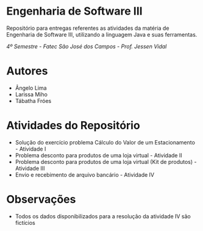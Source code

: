 # Engenharia de Software III

Repositório para entregas referentes as atividades da matéria de Engenharia de Software III, utilizando a linguagem Java e suas ferramentas.

*4º Semestre - Fatec São José dos Campos - Prof. Jessen Vidal*

# Autores
- Ângelo Lima
- Larissa Miho
- Tábatha Fróes

# Atividades do Repositório
- Solução do exercício problema Cálculo do Valor de um Estacionamento - Atividade I 
- Problema desconto para produtos de uma loja virtual - Atividade II
- Problema desconto para produtos de uma loja virtual (Kit de produtos) - Atividade III
- Envio e recebimento de arquivo bancário - Atividade IV

# Observações
- Todos os dados disponibilizados para a resolução da atividade IV são fictícios

